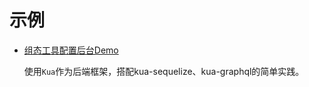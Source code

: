 # 示例

- [组态工具配置后台Demo](https://git.code.oa.com/welink/frontend-group/configuration-studio-management/)

  使用`Kua`作为后端框架，搭配kua-sequelize、kua-graphql的简单实践。